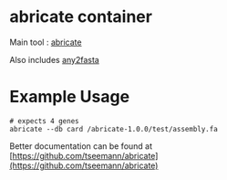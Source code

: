 # abricate container

Main tool : [abricate](https://github.com/tseemann/abricate)

Also includes [any2fasta](https://github.com/tseemann/any2fasta)

# Example Usage

```
# expects 4 genes
abricate --db card /abricate-1.0.0/test/assembly.fa
```

Better documentation can be found at [https://github.com/tseemann/abricate](https://github.com/tseemann/abricate)

